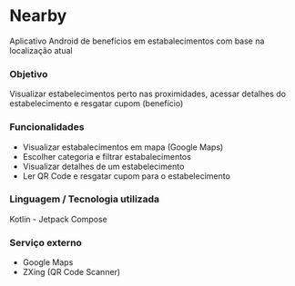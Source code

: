 # Nearby
Aplicativo Android de benefícios em estabalecimentos com base na localização atual


### Objetivo
Visualizar estabelecimentos perto nas proximidades, acessar detalhes do estabelecimento e resgatar cupom (benefício) 


### Funcionalidades
- Visualizar estabalecimentos em mapa (Google Maps)
- Escolher categoria e filtrar estabalecimentos
- Visualizar detalhes de um estabelecimento
- Ler QR Code e resgatar cupom para o estabelecimento


### Linguagem / Tecnologia utilizada
Kotlin - Jetpack Compose


### Serviço externo
- Google Maps
- ZXing (QR Code Scanner)

